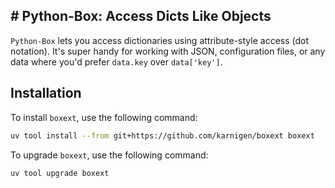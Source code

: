 ## # Python-Box: Access Dicts Like Objects

`Python-Box` lets you access dictionaries using attribute-style access (dot notation). It's super handy for working with JSON, configuration files, or any data where you'd prefer `data.key` over `data['key']`.


## Installation

To install `boxext`, use the following command:

```bash
uv tool install --from git+https://github.com/karnigen/boxext boxext
```

To upgrade `boxext`, use the following command:

```bash
uv tool upgrade boxext
```

